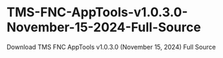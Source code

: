# TMS-FNC-AppTools-v1.0.3.0-November-15-2024-Full-Source
Download TMS FNC AppTools v1.0.3.0 (November 15, 2024) Full Source
